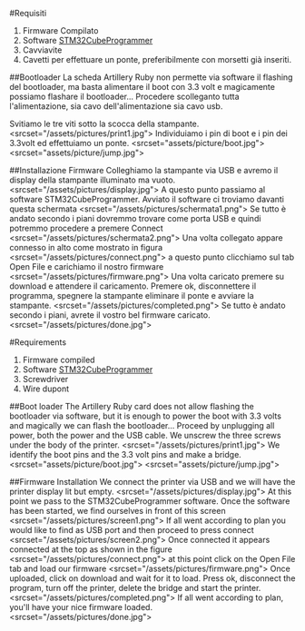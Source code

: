 #Requisiti
1. Firmware Compilato
1. Software  [STM32CubeProgrammer](https://www.st.com/en/development-tools/stm32cubeprog.html#get-software)
1. Cavviavite
1. Cavetti per effettuare un ponte, preferibilmente con morsetti già inseriti.


##Bootloader
La scheda Artillery Ruby non permette via software il flashing del bootloader, ma basta alimentare il boot con 3.3 volt e magicamente possiamo flashare il bootloader...
Procedere scolleganto tutta l'alimentazione, sia cavo dell'alimentazione sia cavo usb.


Svitiamo le tre viti sotto la scocca della stampante.
<picture><srcset="/assets/pictures/print1.jpg"></picture>
Individuiamo i pin di boot e i pin dei 3.3volt ed effettuiamo un ponte.
<picture><srcset="assets/picture/boot.jpg"></picture>
<picture><srcset="assets/picture/jump.jpg"></picture>


##Installazione Firmware
Colleghiamo la stampante via USB e avremo il display della stampante illuminato ma vuoto.
<picture><srcset="/assets/pictures/display.jpg"></picture>
A questo punto passiamo al software STM32CubeProgrammer.
Avviato il software ci troviamo davanti questa schermata
<picture><srcset="/assets/pictures/schermata1.png"></picture>
Se tutto è andato secondo i piani dovremmo trovare come porta USB e quindi potremmo procedere a premere Connect
<picture><srcset="/assets/pictures/schermata2.png"></picture>
Una volta collegato appare connesso in alto come mostrato in figura
<picture><srcset="/assets/pictures/connect.png"></picture>
a questo punto clicchiamo sul tab Open File e carichiamo il nostro firmware
<picture><srcset="/assets/pictures/firmware.png"></picture>
Una volta caricato premere su download e attendere il caricamento. 
Premere ok, disconnettere il programma, spegnere la stampante eliminare il ponte e avviare la stampante.
<picture><srcset="/assets/pictures/completed.png"></picture>
Se tutto è andato secondo i piani, avrete il vostro bel firmware caricato.
<picture><srcset="/assets/pictures/done.jpg"></picture>



#Requirements
1. Firmware compiled
1. Software [STM32CubeProgrammer](https://www.st.com/en/development-tools/stm32cubeprog.html#get-software)
1. Screwdriver
1. Wire dupont

##Boot loader
The Artillery Ruby card does not allow flashing the bootloader via software, but it is enough to power the boot with 3.3 volts and magically we can flash the bootloader...
Proceed by unplugging all power, both the power and the USB cable.
We unscrew the three screws under the body of the printer.
<picture><srcset="/assets/pictures/print1.jpg"></picture>
We identify the boot pins and the 3.3 volt pins and make a bridge.
<picture><srcset="assets/picture/boot.jpg"></picture>
<picture><srcset="assets/picture/jump.jpg"></picture>


##Firmware Installation
We connect the printer via USB and we will have the printer display lit but empty.
<picture><srcset="/assets/pictures/display.jpg"></picture>
At this point we pass to the STM32CubeProgrammer software.
Once the software has been started, we find ourselves in front of this screen
<picture><srcset="/assets/pictures/screen1.png"></picture>
If all went according to plan you would like to find as USB port and then proceed to press connect
<picture><srcset="/assets/pictures/screen2.png"></picture>
Once connected it appears connected at the top as shown in the figure
<picture><srcset="/assets/pictures/connect.png"></picture>
at this point click on the Open File tab and load our firmware
<picture><srcset="/assets/pictures/firmware.png"></picture>
Once uploaded, click on download and wait for it to load.
Press ok, disconnect the program, turn off the printer, delete the bridge and start the printer.
<picture><srcset="/assets/pictures/completed.png"></picture>
If all went according to plan, you'll have your nice firmware loaded.
<picture><srcset="/assets/pictures/done.jpg"></picture>